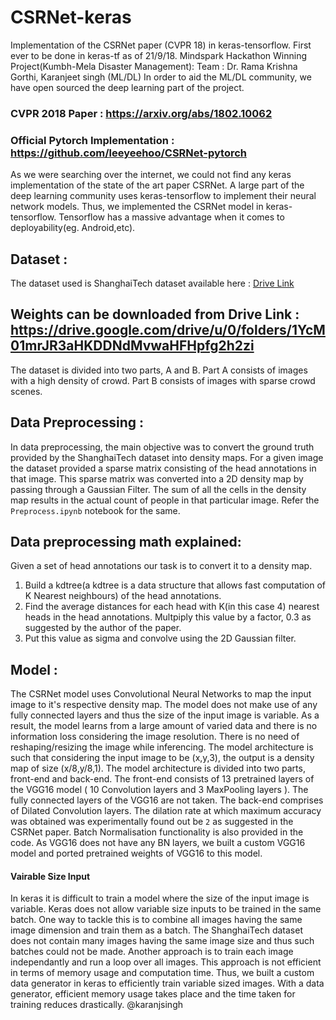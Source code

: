 # CSRNet-keras
Implementation of the CSRNet paper (CVPR 18) in keras-tensorflow. First ever to be done in keras-tf as of 21/9/18.
Mindspark Hackathon Winning Project(Kumbh-Mela Disaster Management):
Team : Dr. Rama Krishna Gorthi, Karanjeet singh (ML/DL)
In order to aid the ML/DL community, we have open sourced the deep learning part of the project.
### CVPR 2018 Paper : https://arxiv.org/abs/1802.10062
### Official Pytorch Implementation : https://github.com/leeyeehoo/CSRNet-pytorch
As we were searching over the internet, we could not find any keras implementation of the state of the art paper CSRNet. A large part of the deep learning community uses keras-tensorflow to implement their neural network models. Thus, we implemented the CSRNet model in keras-tensorflow. Tensorflow has a massive advantage when it comes to deployability(eg. Android,etc).

## Dataset :
The dataset used is ShanghaiTech dataset available here : [Drive Link](https://drive.google.com/file/d/16dhJn7k4FWVwByRsQAEpl9lwjuV03jVI/view)
## Weights can be downloaded from Drive Link : https://drive.google.com/drive/u/0/folders/1YcM01mrJR3aHKDDNdMvwaHFHpfg2h2zi

The dataset is divided into two parts, A and B. Part A consists of images with a high density of crowd. Part B consists of images with sparse crowd scenes.   

## Data Preprocessing  :
In data preprocessing, the main objective was to convert the ground truth provided by the ShanghaiTech dataset into density maps. For a given image the dataset provided a sparse matrix consisting of the head annotations in that image. This sparse matrix was converted into a 2D density map by passing through a Gaussian Filter. The sum of all the cells in the density map results in the actual count of people in that particular image. Refer the `Preprocess.ipynb` notebook for the same.
## Data preprocessing math explained:
Given a set of head annotations our task is to convert it to a density map.
1) Build a kdtree(a kdtree is a data structure that allows fast computation of K Nearest neighbours) of the head annotations.
2) Find the average distances for each head with K(in this case 4) nearest heads in the head annotations. Multpiply this value by a    factor, 0.3 as suggested by the author of the paper.
3) Put this value as sigma and convolve using the 2D Gaussian filter. 
## Model :
The CSRNet model uses Convolutional Neural Networks to map the input image to it's respective density map. The model does not make use of any fully connected layers and thus the size of the input image is variable. As a result, the model learns from a large amount of varied data and there is no information loss considering the image resolution. There is no need of reshaping/resizing the image while inferencing. The model architecture is such that considering the input image to be (x,y,3), the output is a density map of size (x/8,y/8,1).
The model architecture is divided into two parts, front-end and back-end. The front-end consists of 13 pretrained layers of the VGG16 model ( 10 Convolution layers and 3 MaxPooling layers ). The fully connected layers of the VGG16 are not taken. The back-end comprises of Dilated Convolution layers. The dilation rate at which maximum accuracy was obtained was experimentally found out be `2` as suggested in the CSRNet paper.
Batch Normalisation functionality is also provided in the code. As VGG16 does not have any BN layers, we built a custom VGG16 model and ported pretrained weights of VGG16 to this model.
#### Vairable Size Input
In keras it is difficult to train a model where the size of the input image is variable. Keras does not allow variable size inputs to be trained in the same batch. One way to tackle this is to combine all images having the same image dimension and train them as a batch. The ShanghaiTech dataset does not contain many images having the same image size and thus such batches could not be made. Another approach is to train each image independantly and run a loop over all images. This approach is not efficient in terms of memory usage and computation time. Thus, we built a custom data generator in keras to efficiently train variable sized images. With a data generator, efficient memory usage takes place and the time taken for training reduces drastically.
@karanjsingh
 
